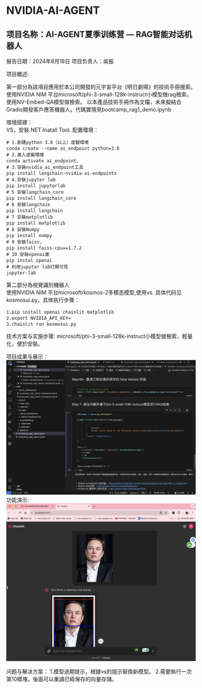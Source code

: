 # NVIDIA-AI-AGENT
## 项目名称：AI-AGENT夏季训练营 — RAG智能对话机器人
报告日期：2024年8月18日
项目负责人：吳振

项目概述:  

第一部分為該項目應用於本公司開發的元宇宙平台《明日劇場》的技術手冊搜索。使用NVIDIA NIM 平台microsoft/phi-3-small-128k-instruct小模型做rag檢索，使用NV-Embed-QA模型做檢索。
以本產品技術手冊作為文檔，未來擬結合Gradio開發客戶應答機器人。代碼實現見bootcamp_rag1_demo.ipynb

環境搭建：  
VS，安裝.NET Inatall Tool.
配置環境：
```
# 1.創建python 3.8（以上）虛擬環境
conda create --name ai_endpoint python=3.8
# 2.進入虛擬環境
conda activate ai_endpoint.
# 3.安裝nvidia_ai_endpoint工具
pip install langchain-nvidia-ai-endpoints
# 4.安裝jupyter lab
pip install jupyterlab
# 5 安裝langchain_core
pip install langchain_core
# 6 安裝langchain
pip install langchain
# 7 安裝matplotlib
pip install matplotlib
# 8 安裝Numpy
pip install numpy
# 9 安裝faiss,
pip install faiss-cpu==1.7.2
# 10 安裝openai庫
pip instal openai
# 利用jupyter lab打開可見
jupyter-lab
```
第二部分為視覺識別機器人  
使用NVIDIA NIM 平台microsoft/kosmos-2多模态模型,使用vs.
具体代码见kosmosui.py，具体执行步骤：
```
1.pip install openai chainlit matplotlib  
2.export NVIDIA_API_KEY=  
3.chainlit run kosmosui.py
``` 

技术方案与实施步骤:
microsoft/phi-3-small-128k-instruct小模型做檢索，輕量化，便於安裝。

项目成果与展示：
![image](https://github.com/wuzhenhuo/NVIDIA-AI-AGENT/blob/main/pic.png)
功能演示:  
![image](https://github.com/wuzhenhuo/NVIDIA-AI-AGENT/blob/main/pic2.jpg)

问题与解决方案：
1.模型過期提示，根據vs的提示替換新模型。
2.需要執行一次第10模塊，後面可以重讀已經保存的向量存儲。

